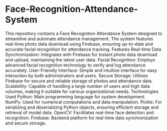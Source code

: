 # Face-Recognition-Attendance-System
This repository contains a Face Recognition Attendance System designed to streamline and automate attendance management. The system features real-time photo data download using Firebase, ensuring up-to-date and accurate facial recognition for attendance tracking.
Features
Real-time Data Synchronization: Integrates with Firebase for instant photo data download and upload, maintaining the latest user data.
Facial Recognition: Employs advanced facial recognition technology to verify and log attendance accurately.
User-Friendly Interface: Simple and intuitive interface for easy interaction by both administrators and users.
Secure Storage: Utilizes Firebase for secure and reliable storage of photos and attendance data.
Scalability: Capable of handling a large number of users and high data volumes, making it suitable for various organizational needs.
Technologies Used
Python: Main programming language for system development.
NumPy: Used for numerical computations and data manipulation.
Pickle: For serializing and deserializing Python objects, ensuring efficient storage and retrieval of model data.
OpenCV: Facilitates real-time face detection and recognition.
Firebase: Backend platform for real-time data synchronization and secure storage.
